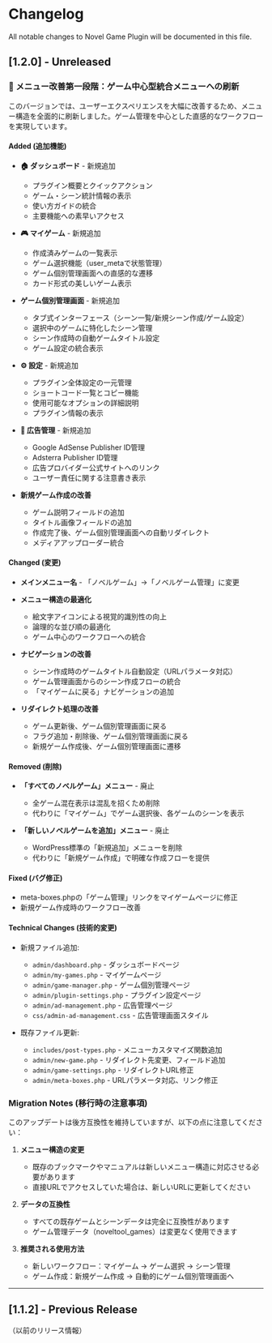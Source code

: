 # Changelog

All notable changes to Novel Game Plugin will be documented in this file.

## [1.2.0] - Unreleased

### 🎯 メニュー改善第一段階：ゲーム中心型統合メニューへの刷新

このバージョンでは、ユーザーエクスペリエンスを大幅に改善するため、メニュー構造を全面的に刷新しました。ゲーム管理を中心とした直感的なワークフローを実現しています。

#### Added (追加機能)

- **🏠 ダッシュボード** - 新規追加
  - プラグイン概要とクイックアクション
  - ゲーム・シーン統計情報の表示
  - 使い方ガイドの統合
  - 主要機能への素早いアクセス

- **🎮 マイゲーム** - 新規追加
  - 作成済みゲームの一覧表示
  - ゲーム選択機能（user_metaで状態管理）
  - ゲーム個別管理画面への直感的な遷移
  - カード形式の美しいゲーム表示

- **ゲーム個別管理画面** - 新規追加
  - タブ式インターフェース（シーン一覧/新規シーン作成/ゲーム設定）
  - 選択中のゲームに特化したシーン管理
  - シーン作成時の自動ゲームタイトル設定
  - ゲーム設定の統合表示

- **⚙️ 設定** - 新規追加
  - プラグイン全体設定の一元管理
  - ショートコード一覧とコピー機能
  - 使用可能なオプションの詳細説明
  - プラグイン情報の表示

- **📢 広告管理** - 新規追加
  - Google AdSense Publisher ID管理
  - Adsterra Publisher ID管理
  - 広告プロバイダー公式サイトへのリンク
  - ユーザー責任に関する注意書き表示

- **新規ゲーム作成の改善**
  - ゲーム説明フィールドの追加
  - タイトル画像フィールドの追加
  - 作成完了後、ゲーム個別管理画面への自動リダイレクト
  - メディアアップローダー統合

#### Changed (変更)

- **メインメニュー名** - 「ノベルゲーム」→「ノベルゲーム管理」に変更
- **メニュー構造の最適化**
  - 絵文字アイコンによる視覚的識別性の向上
  - 論理的な並び順の最適化
  - ゲーム中心のワークフローへの統合

- **ナビゲーションの改善**
  - シーン作成時のゲームタイトル自動設定（URLパラメータ対応）
  - ゲーム管理画面からのシーン作成フローの統合
  - 「マイゲームに戻る」ナビゲーションの追加

- **リダイレクト処理の改善**
  - ゲーム更新後、ゲーム個別管理画面に戻る
  - フラグ追加・削除後、ゲーム個別管理画面に戻る
  - 新規ゲーム作成後、ゲーム個別管理画面に遷移

#### Removed (削除)

- **「すべてのノベルゲーム」メニュー** - 廃止
  - 全ゲーム混在表示は混乱を招くため削除
  - 代わりに「マイゲーム」でゲーム選択後、各ゲームのシーンを表示

- **「新しいノベルゲームを追加」メニュー** - 廃止
  - WordPress標準の「新規追加」メニューを削除
  - 代わりに「新規ゲーム作成」で明確な作成フローを提供

#### Fixed (バグ修正)

- meta-boxes.phpの「ゲーム管理」リンクをマイゲームページに修正
- 新規ゲーム作成時のワークフロー改善

#### Technical Changes (技術的変更)

- 新規ファイル追加:
  - `admin/dashboard.php` - ダッシュボードページ
  - `admin/my-games.php` - マイゲームページ
  - `admin/game-manager.php` - ゲーム個別管理ページ
  - `admin/plugin-settings.php` - プラグイン設定ページ
  - `admin/ad-management.php` - 広告管理ページ
  - `css/admin-ad-management.css` - 広告管理画面スタイル

- 既存ファイル更新:
  - `includes/post-types.php` - メニューカスタマイズ関数追加
  - `admin/new-game.php` - リダイレクト先変更、フィールド追加
  - `admin/game-settings.php` - リダイレクトURL修正
  - `admin/meta-boxes.php` - URLパラメータ対応、リンク修正

### Migration Notes (移行時の注意事項)

このアップデートは後方互換性を維持していますが、以下の点に注意してください：

1. **メニュー構造の変更**
   - 既存のブックマークやマニュアルは新しいメニュー構造に対応させる必要があります
   - 直接URLでアクセスしていた場合は、新しいURLに更新してください

2. **データの互換性**
   - すべての既存ゲームとシーンデータは完全に互換性があります
   - ゲーム管理データ（noveltool_games）は変更なく使用できます

3. **推奨される使用方法**
   - 新しいワークフロー：マイゲーム → ゲーム選択 → シーン管理
   - ゲーム作成：新規ゲーム作成 → 自動的にゲーム個別管理画面へ

---

## [1.1.2] - Previous Release

（以前のリリース情報）

